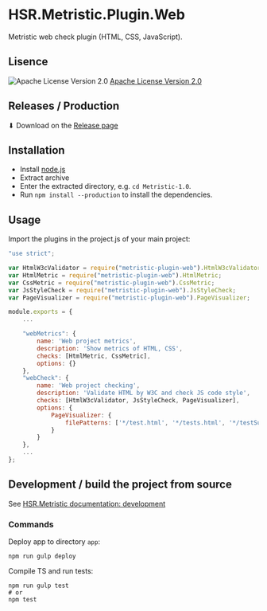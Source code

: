 # HSR.Metristic.Plugin.Web
Metristic web check plugin (HTML, CSS, JavaScript).


## Lisence
![Apache License Version 2.0](https://www.apache.org/img/asf_logo.png)
[Apache License Version 2.0](./LICENSE)


## Releases / Production

⬇ Download on the [Release page](https://github.com/wasabideveloper/HSR.Metristic.Plugin.Web/releases)


## Installation

* Install [node.js](https://nodejs.org/en/)
* Extract archive
* Enter the extracted directory, e.g. `cd Metristic-1.0`.
* Run `npm install --production` to install the dependencies.


## Usage

Import the plugins in the project.js of your main project:
```javascript
"use strict";

var HtmlW3cValidator = require("metristic-plugin-web").HtmlW3cValidator;
var HtmlMetric = require("metristic-plugin-web").HtmlMetric;
var CssMetric = require("metristic-plugin-web").CssMetric;
var JsStyleCheck = require("metristic-plugin-web").JsStyleCheck;
var PageVisualizer = require("metristic-plugin-web").PageVisualizer;

module.exports = {
	...

	"webMetrics": {
		name: 'Web project metrics',
		description: 'Show metrics of HTML, CSS',
		checks: [HtmlMetric, CssMetric],
		options: {}
	},
	"webCheck": {
		name: 'Web project checking',
		description: 'Validate HTML by W3C and check JS code style',
		checks: [HtmlW3cValidator, JsStyleCheck, PageVisualizer],
		options: {
			PageVisualizer: {
				filePatterns: ['*/test.html', '*/tests.html', '*/testSuite.html', '*/SpecRunner.html']
			}			
		}
	},
	...
};
```


## Development / build the project from source

See [HSR.Metristic documentation: development](https://github.com/wasabideveloper/HSR.Metristic#development)


### Commands

Deploy app to directory `app`:
```shell
npm run gulp deploy
```

Compile TS and run tests:
```shell
npm run gulp test
# or
npm test
```
